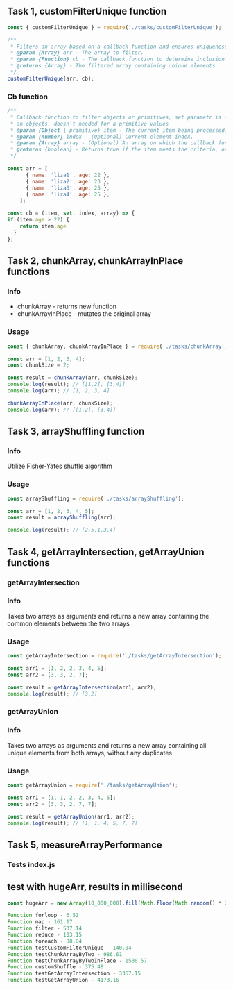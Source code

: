## Task 1, customFilterUnique function

```JavaScript
const { customFilterUnique } = require('./tasks/customFilterUnique');
```

```javascript
/**
 * Filters an array based on a callback function and ensures uniqueness.
 * @param {Array} arr - The array to filter.
 * @param {Function} cb - The callback function to determine inclusion.
 * @returns {Array} - The filtered array containing unique elements.
 */
customFilterUnique(arr, cb);
```

### Cb function

```JavaScript
/**
 * Callback function to filter objects or primitives, set parametr is used to truck uniqueness for
 * an objects, doesn't needed for a primitive values
 * @param {Object | primitive} item - The current item being processed.
 * @param {number} index - (Optional) Current element index.
 * @param {Array} array - (Optional) An array on which the callback function elements is called.
 * @returns {boolean} - Returns true if the item meets the criteria, otherwise returns false.
 */

const arr = [
      { name: 'liza1', age: 22 },
      { name: 'liza2', age: 23 },
      { name: 'liza3', age: 25 },
      { name: 'liza4', age: 25 },
    ];

const cb = (item, set, index, array) => {
if (item.age > 22) {
    return item.age
  }
};
```

## Task 2, chunkArray, chunkArrayInPlace functions

### Info

- chunkArray - returns new function
- chunkArrayInPlace - mutates the original array

### Usage

```JavaScript
const { chunkArray, chunkArrayInPlace } = require('./tasks/chunkArray');

const arr = [1, 2, 3, 4];
const chunkSize = 2;

const result = chunkArray(arr, chunkSize);
console.log(result); // [[1,2], [3,4]]
console.log(arr); // [1, 2, 3, 4]

chunkArrayInPlace(arr, chunkSize);
console.log(arr); // [[1,2], [3,4]]
```

## Task 3, arrayShuffling function

### Info

Utilize Fisher-Yates shuffle algorithm

### Usage

```JavaScript
const arrayShuffling = require('./tasks/arrayShuffling');

const arr = [1, 2, 3, 4, 5];
const result = arrayShuffling(arr);

console.log(result); // [2,5,1,3,4]
```

## Task 4, getArrayIntersection, getArrayUnion functions

### getArrayIntersection

### Info

Takes two arrays as arguments and returns a new array containing the common elements between the two arrays

### Usage

```JavaScript
const getArrayIntersection = require('./tasks/getArrayIntersection');

const arr1 = [1, 2, 2, 3, 4, 5];
const arr2 = [3, 3, 2, 7];

const result = getArrayIntersection(arr1, arr2);
console.log(result); // [3,2]
```

### getArrayUnion

### Info

Takes two arrays as arguments and returns a new array containing all unique elements from both arrays, without any duplicates

### Usage

```JavaScript
const getArrayUnion = require('./tasks/getArrayUnion');

const arr1 = [1, 1, 2, 2, 3, 4, 5];
const arr2 = [3, 3, 2, 7, 7];

const result = getArrayUnion(arr1, arr2);
console.log(result); // [1, 1, 4, 5, 7, 7]
```

## Task 5, measureArrayPerformance

### Tests index.js

## test with hugeArr, results in millisecond

```JavaScript
const hugeArr = new Array(10_000_000).fill(Math.floor(Math.random() * 2));

Function forloop - 6.52
Function map - 161.17
Function filter - 537.14
Function reduce - 103.15
Function foreach - 88.84
Function testCustomFilterUnique - 140.04
Function testChunkArrayByTwo - 986.61
Function testChunkArrayByTwoInPlace - 1500.57
Function customShuffle - 375.48
Function testGetArrayIntersection - 3367.15
Function testGetArrayUnion - 4173.16

```
